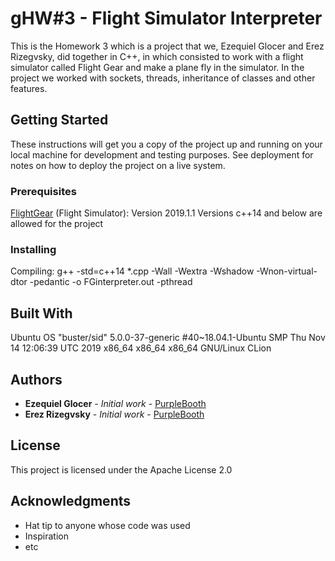 # gHW#3 - Flight Simulator Interpreter
This is the Homework 3 which is a project that we, Ezequiel Glocer and Erez Rizegvsky, did together in C++, in which  consisted to work with a flight simulator called Flight Gear and make a plane fly in the simulator. In the project we worked with sockets, threads, inheritance of classes and other features.

## Getting Started

These instructions will get you a copy of the project up and running on your local machine for development and testing purposes. See deployment for notes on how to deploy the project on a live system.

### Prerequisites

[FlightGear](https://www.flightgear.org/download/) (Flight Simulator): Version 2019.1.1
Versions c++14 and below are allowed for the project

### Installing
Compiling:
g++ -std=c++14 *.cpp -Wall -Wextra -Wshadow -Wnon-virtual-dtor -pedantic -o FGinterpreter.out -pthread

## Built With
Ubuntu OS "buster/sid"
5.0.0-37-generic #40~18.04.1-Ubuntu SMP Thu Nov 14 12:06:39 UTC 2019 x86_64 x86_64 x86_64 GNU/Linux
CLion

## Authors

* **Ezequiel Glocer** - *Initial work* - [PurpleBooth](https://github.com/PurpleBooth)
* **Erez Rizegvsky** - *Initial work* - [PurpleBooth](https://github.com/PurpleBooth)

## License

This project is licensed under the Apache License 2.0

## Acknowledgments

* Hat tip to anyone whose code was used
* Inspiration
* etc

